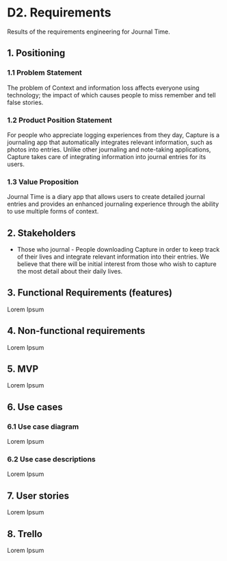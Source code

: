 # D2. Requirements

Results of the requirements engineering for Journal Time.

## 1. Positioning

### 1.1 Problem Statement

The problem of Context and information loss affects everyone using technology; the impact of which causes people to miss remember and tell false stories.

### 1.2 Product Position Statement

For people who appreciate logging experiences from they day, Capture is a journaling app that automatically integrates relevant information, such as photos into entries. Unlike other journaling and note-taking applications, Capture takes care of integrating information into journal entries for its users.

### 1.3 Value Proposition

Journal Time is a diary app that allows users to create detailed journal entries and provides an enhanced journaling experience through the ability to use multiple forms of context.

## 2. Stakeholders

* Those who journal - People downloading Capture in order to keep track of their lives and integrate relevant information into their entries.  We believe that there will be initial
interest from those who wish to capture the most detail about their daily lives.


## 3. Functional Requirements (features)

Lorem Ipsum

## 4. Non-functional requirements

Lorem Ipsum

## 5. MVP

Lorem Ipsum

## 6. Use cases

### 6.1 Use case diagram

Lorem Ipsum

### 6.2 Use case descriptions

Lorem Ipsum

## 7. User stories

Lorem Ipsum

## 8. Trello

Lorem Ipsum
